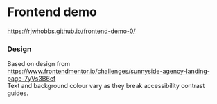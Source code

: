 # Frontend demo

https://rjwhobbs.github.io/frontend-demo-0/

### Design

Based on design from https://www.frontendmentor.io/challenges/sunnyside-agency-landing-page-7yVs3B6ef  
Text and background colour vary as they break accessibility contrast guides.
